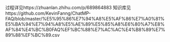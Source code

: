 过程详见https://zhuanlan.zhihu.com/p/689864883
知识库见https://github.com/KevinFanng/ChatMP-FAQ/blob/master/%E5%95%86%E7%94%A8%E5%AF%86%E7%A0%81%E5%BA%94%E7%94%A8%E5%AE%89%E5%85%A8%E6%80%A7%E8%AF%84%E4%BC%B0FAQ%EF%BC%88%E7%AC%AC%E4%B8%89%E7%89%88%EF%BC%89.csv
